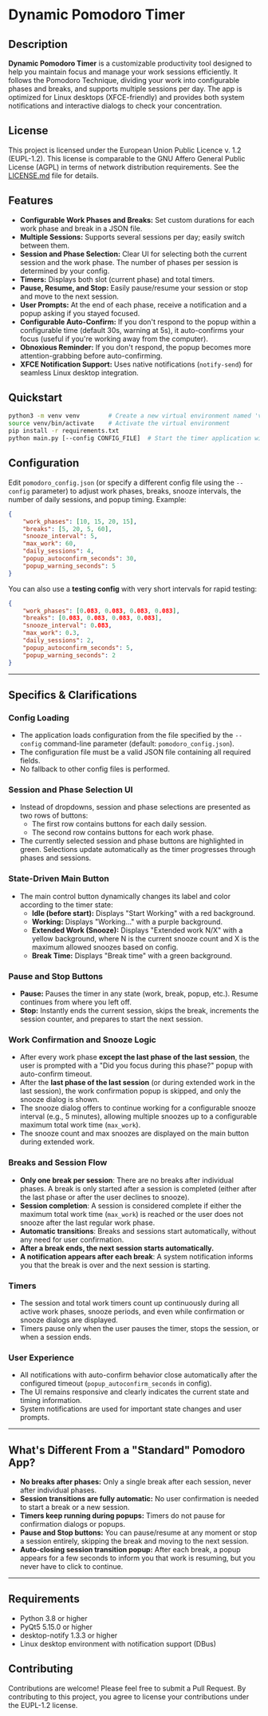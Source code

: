 # Dynamic Pomodoro Timer

## Description

**Dynamic Pomodoro Timer** is a customizable productivity tool designed to help you maintain focus and manage your work sessions efficiently.
It follows the Pomodoro Technique, dividing your work into configurable phases and breaks, and supports multiple sessions per day.
The app is optimized for Linux desktops (XFCE-friendly) and provides both system notifications and interactive dialogs to check your concentration.

## License

This project is licensed under the European Union Public Licence v. 1.2 (EUPL-1.2). This license is comparable to the GNU Affero General Public License (AGPL) in terms of network distribution requirements. See the [LICENSE.md](LICENSE.md) file for details.

## Features

- **Configurable Work Phases and Breaks:** Set custom durations for each work phase and break in a JSON file.
- **Multiple Sessions:** Supports several sessions per day; easily switch between them.
- **Session and Phase Selection:** Clear UI for selecting both the current session and the work phase. The number of phases per session is determined by your config.
- **Timers:** Displays both slot (current phase) and total timers.
- **Pause, Resume, and Stop:** Easily pause/resume your session or stop and move to the next session.
- **User Prompts:** At the end of each phase, receive a notification and a popup asking if you stayed focused.
- **Configurable Auto-Confirm:** If you don't respond to the popup within a configurable time (default 30s, warning at 5s), it auto-confirms your focus (useful if you're working away from the computer).
- **Obnoxious Reminder:** If you don't respond, the popup becomes more attention-grabbing before auto-confirming.
- **XFCE Notification Support:** Uses native notifications (`notify-send`) for seamless Linux desktop integration.


## Quickstart

```bash
python3 -m venv venv        # Create a new virtual environment named 'venv'
source venv/bin/activate    # Activate the virtual environment
pip install -r requirements.txt
python main.py [--config CONFIG_FILE]  # Start the timer application with optional config file
```


## Configuration

Edit `pomodoro_config.json` (or specify a different config file using the `--config` parameter) to adjust work phases, breaks, snooze intervals, the number of daily sessions, and popup timing.
Example:

```json
{
    "work_phases": [10, 15, 20, 15],
    "breaks": [5, 20, 5, 60],
    "snooze_interval": 5,
    "max_work": 60,
    "daily_sessions": 4,
    "popup_autoconfirm_seconds": 30,
    "popup_warning_seconds": 5
}
```

You can also use a **testing config** with very short intervals for rapid testing:

```json
{
    "work_phases": [0.083, 0.083, 0.083, 0.083],
    "breaks": [0.083, 0.083, 0.083, 0.083],
    "snooze_interval": 0.083,
    "max_work": 0.3,
    "daily_sessions": 2,
    "popup_autoconfirm_seconds": 5,
    "popup_warning_seconds": 2
}
```


---

## Specifics & Clarifications

### Config Loading

- The application loads configuration from the file specified by the `--config` command-line parameter (default: `pomodoro_config.json`).
- The configuration file must be a valid JSON file containing all required fields.
- No fallback to other config files is performed.


### Session and Phase Selection UI

- Instead of dropdowns, session and phase selections are presented as two rows of buttons:
    - The first row contains buttons for each daily session.
    - The second row contains buttons for each work phase.
- The currently selected session and phase buttons are highlighted in green. Selections update automatically as the timer progresses through phases and sessions.


### State-Driven Main Button

- The main control button dynamically changes its label and color according to the timer state:
    - **Idle (before start):** Displays "Start Working" with a red background.
    - **Working:** Displays "Working..." with a purple background.
    - **Extended Work (Snooze):** Displays "Extended work N/X" with a yellow background, where N is the current snooze count and X is the maximum allowed snoozes based on config.
    - **Break Time:** Displays "Break time" with a green background.


### Pause and Stop Buttons

- **Pause:** Pauses the timer in any state (work, break, popup, etc.). Resume continues from where you left off.
- **Stop:** Instantly ends the current session, skips the break, increments the session counter, and prepares to start the next session.


### Work Confirmation and Snooze Logic

- After every work phase **except the last phase of the last session**, the user is prompted with a "Did you focus during this phase?" popup with auto-confirm timeout.
- After the **last phase of the last session** (or during extended work in the last session), the work confirmation popup is skipped, and only the snooze dialog is shown.
- The snooze dialog offers to continue working for a configurable snooze interval (e.g., 5 minutes), allowing multiple snoozes up to a configurable maximum total work time (`max_work`).
- The snooze count and max snoozes are displayed on the main button during extended work.


### Breaks and Session Flow

- **Only one break per session**: There are no breaks after individual phases. A break is only started after a session is completed (either after the last phase or after the user declines to snooze).
- **Session completion**: A session is considered complete if either the maximum total work time (`max_work`) is reached or the user does not snooze after the last regular work phase.
- **Automatic transitions**: Breaks and sessions start automatically, without any need for user confirmation.
- **After a break ends, the next session starts automatically.**
- **A notification appears after each break**: A system notification informs you that the break is over and the next session is starting.


### Timers

- The session and total work timers count up continuously during all active work phases, snooze periods, and even while confirmation or snooze dialogs are displayed.
- Timers pause only when the user pauses the timer, stops the session, or when a session ends.


### User Experience

- All notifications with auto-confirm behavior close automatically after the configured timeout (`popup_autoconfirm_seconds` in config).
- The UI remains responsive and clearly indicates the current state and timing information.
- System notifications are used for important state changes and user prompts.

---

## What's Different From a "Standard" Pomodoro App?

- **No breaks after phases:** Only a single break after each session, never after individual phases.
- **Session transitions are fully automatic:** No user confirmation is needed to start a break or a new session.
- **Timers keep running during popups:** Timers do not pause for confirmation dialogs or popups.
- **Pause and Stop buttons:** You can pause/resume at any moment or stop a session entirely, skipping the break and moving to the next session.
- **Auto-closing session transition popup:** After each break, a popup appears for a few seconds to inform you that work is resuming, but you never have to click to continue.

---

## Requirements

- Python 3.8 or higher
- PyQt5 5.15.0 or higher
- desktop-notify 1.3.3 or higher
- Linux desktop environment with notification support (DBus)

## Contributing

Contributions are welcome! Please feel free to submit a Pull Request. By contributing to this project, you agree to license your contributions under the EUPL-1.2 license.

